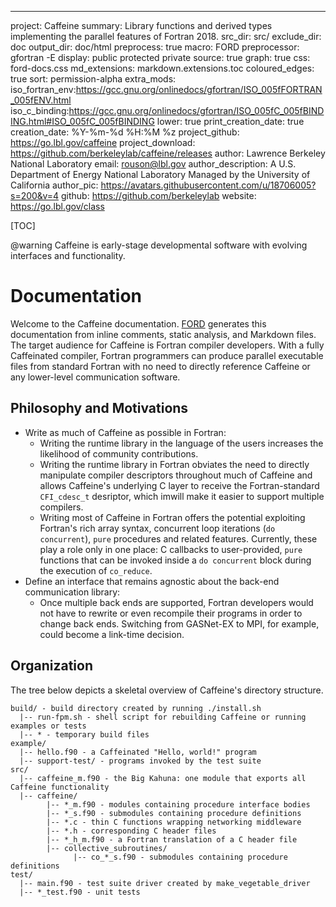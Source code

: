 ---
project: Caffeine
summary: Library functions and derived types implementing the parallel features of Fortran 2018.
src_dir: src/
exclude_dir: doc
output_dir: doc/html
preprocess: true
macro: FORD
preprocessor: gfortran -E
display: public
         protected
         private
source: true
graph: true
css: ford-docs.css
md_extensions: markdown.extensions.toc
coloured_edges: true
sort: permission-alpha
extra_mods: iso_fortran_env:https://gcc.gnu.org/onlinedocs/gfortran/ISO_005fFORTRAN_005fENV.html
            iso_c_binding:https://gcc.gnu.org/onlinedocs/gfortran/ISO_005fC_005fBINDING.html#ISO_005fC_005fBINDING
lower: true
print_creation_date: true
creation_date: %Y-%m-%d %H:%M %z
project_github: https://go.lbl.gov/caffeine
project_download: https://github.com/berkeleylab/caffeine/releases
author: Lawrence Berkeley National Laboratory
email: rouson@lbl.gov
author_description: A U.S. Department of Energy National Laboratory Managed by the University of California
author_pic: https://avatars.githubusercontent.com/u/18706005?s=200&v=4
github: https://github.com/berkeleylab
website: https://go.lbl.gov/class

[TOC]
 
@warning Caffeine is early-stage developmental software with evolving interfaces and functionality.

Documentation
=============

Welcome to the Caffeine documentation.
[FORD] generates this documentation from inline comments, static analysis, and Markdown files.
The target audience for Caffeine is Fortran compiler developers.
With a fully Caffeinated compiler, Fortran programmers can produce parallel executable files from standard Fortran with no need to directly reference Caffeine or any lower-level communication software.

Philosophy and Motivations
--------------------------
* Write as much of Caffeine as possible in Fortran:
    - Writing the runtime library in the language of the users increases the likelihood of community contributions.
    - Writing the runtime library in Fortran obviates the need to directly manipulate compiler descriptors throughout much of Caffeine and allows Caffeine's underlying C layer to receive the Fortran-standard `CFI_cdesc_t` desriptor, which imwill make it easier to support multiple compilers.
    - Writing most of Caffeine in Fortran offers the potential exploiting Fortran's rich array syntax, concurrent loop iterations (`do concurrent`), `pure` procedures and related features. Currently, these play a role only in one place: C callbacks to user-provided, `pure` functions that can be invoked inside a `do concurrent` block during the execution of `co_reduce`.
* Define an interface that remains agnostic about the back-end communication library:
    - Once multiple back ends are supported, Fortran developers would not have to rewrite or even recompile their programs in order to change back ends. Switching from GASNet-EX to MPI, for example, could become a link-time decision.

Organization
------------
The tree below depicts a skeletal overview of Caffeine's directory structure.
```
build/ - build directory created by running ./install.sh
  |-- run-fpm.sh - shell script for rebuilding Caffeine or running examples or tests
  |-- * - temporary build files
example/
  |-- hello.f90 - a Caffeinated "Hello, world!" program
  |-- support-test/ - programs invoked by the test suite
src/
  |-- caffeine_m.f90 - the Big Kahuna: one module that exports all Caffeine functionality
  |-- caffeine/
        |-- *_m.f90 - modules containing procedure interface bodies
        |-- *_s.f90 - submodules containing procedure definitions
        |-- *.c - thin C functions wrapping networking middleware
        |-- *.h - corresponding C header files
        |-- *_h_m.f90 - a Fortran translation of a C header file
        |-- collective_subroutines/
              |-- co_*_s.f90 - submodules containing procedure definitions
test/
  |-- main.f90 - test suite driver created by make_vegetable_driver
  |-- *_test.f90 - unit tests

```

[FORD]: https://github.com/Fortran-FOSS-Programmers/ford#readme
